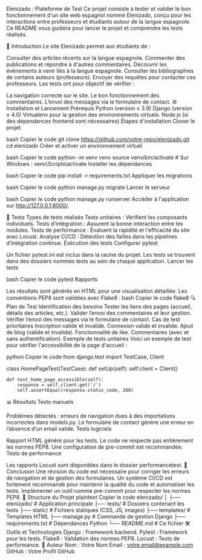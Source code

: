 Elenizado : Plateforme de Test
Ce projet consiste à tester et valider le bon fonctionnement d'un site web espagnol nommé Elenizado, conçu pour les interactions entre professeurs et étudiants autour de la langue espagnole. Ce README vous guidera pour lancer le projet et comprendre les tests réalisés.

📖 Introduction
Le site Elenizado permet aux étudiants de :

Consulter des articles récents sur la langue espagnole.
Commenter des publications et répondre à d'autres commentaires.
Découvrir les événements à venir liés à la langue espagnole.
Consulter les bibliographies de certains auteurs (professeurs).
Envoyer des requêtes pour contacter ces professeurs.
Les tests ont pour objectif de vérifier :

La navigation correcte sur le site.
Le bon fonctionnement des commentaires.
L’envoi des messages via le formulaire de contact.
⚙️ Installation et Lancement
Prérequis
Python (version ≥ 3.9)
Django (version ≥ 4.0)
Virtualenv pour la gestion des environnements virtuels.
Node.js (si des dépendances frontend sont nécessaires)
Étapes d'installation
Cloner le projet

bash
Copier le code
git clone https://github.com/votre-repo/elenizado.git
cd elenizado
Créer et activer un environnement virtuel

bash
Copier le code
python -m venv venv
source venv/bin/activate  # Sur Windows : venv\Scripts\activate
Installer les dépendances

bash
Copier le code
pip install -r requirements.txt
Appliquer les migrations

bash
Copier le code
python manage.py migrate
Lancer le serveur

bash
Copier le code
python manage.py runserver
Accéder à l'application sur http://127.0.0.1:8000/.

🧪 Tests
Types de tests réalisés
Tests unitaires : Vérifient les composants individuels.
Tests d’intégration : Assurent la bonne interaction entre les modules.
Tests de performance : Évaluent la rapidité et l'efficacité du site avec Locust.
Analyse CI/CD : Détection des failles dans les pipelines d’intégration continue.
Exécution des tests
Configurer pytest

Un fichier pytest.ini est inclus dans la racine du projet.
Les tests se trouvent dans des dossiers nommés tests au sein de chaque application.
Lancer les tests

bash
Copier le code
pytest
Rapports

Les résultats sont générés en HTML pour une visualisation détaillée.
Les conventions PEP8 sont validées avec Flake8 :
bash
Copier le code
flake8
🔍 Plan de Test
Identification des besoins
Tester les liens des pages (accueil, détails des articles, etc.).
Valider l’envoi des commentaires et leur gestion.
Vérifier l’envoi des messages via le formulaire de contact.
Cas de test prioritaires
Inscription valide et invalide.
Connexion valide et invalide.
Ajout de blog (valide et invalide).
Fonctionnalité de like.
Commentaires (avec et sans authentification).
Exemple de tests unitaires
Voici un exemple de test pour vérifier l'accessibilité de la page d'accueil :

python
Copier le code
from django.test import TestCase, Client

class HomePageTest(TestCase):
    def setUp(self):
        self.client = Client()

    def test_home_page_accessible(self):
        response = self.client.get('/')
        self.assertEqual(response.status_code, 200)
📊 Résultats
Tests manuels

Problèmes détectés : erreurs de navigation dues à des importations incorrectes dans models.py.
Le formulaire de contact génère une erreur en l’absence d’un email valide.
Tests logiciels

Rapport HTML généré pour les tests.
Le code ne respecte pas entièrement les normes PEP8. Une configuration de pre-commit est recommandée.
Tests de performance

Les rapports Locust sont disponibles dans le dossier performancetest.
🚀 Conclusion
Une révision du code est nécessaire pour corriger les erreurs de navigation et de gestion des formulaires.
Un système CI/CD est fortement recommandé pour maintenir la qualité du code et automatiser les tests.
Implémenter un outil comme pre-commit pour respecter les normes PEP8.
📂 Structure du Projet
plaintext
Copier le code
elenizado/
│
├── elenizado/            # Application principale
├── tests/                # Dossiers contenant les tests
├── static/               # Fichiers statiques (CSS, JS, images)
├── templates/            # Templates HTML
├── manage.py             # Commande de gestion Django
├── requirements.txt      # Dépendances Python
└── README.md             # Ce fichier
🛠️ Outils et Technologies
Django : Framework backend.
Pytest : Framework pour les tests.
Flake8 : Validation des normes PEP8.
Locust : Tests de performance.
📝 Auteur
Nom : Votre Nom
Email : votre.email@example.com
GitHub : Votre Profil GitHub
